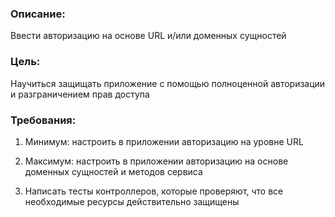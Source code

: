 ### Описание:
Ввести авторизацию на основе URL и/или доменных сущностей

### Цель:
Научиться защищать приложение с помощью полноценной авторизации и разграничением прав доступа

### Требования:
1. Минимум: настроить в приложении авторизацию на уровне URL
   
2. Максимум: настроить в приложении авторизацию на основе доменных сущностей и методов сервиса
   
5. Написать тесты контроллеров, которые проверяют, что все необходимые ресурсы действительно защищены